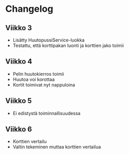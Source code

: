 # Changelog

## Viikko 3

- Lisätty HuutopussiService-luokka
- Testattu, että korttipakan luonti ja korttien jako toimii

## Viikko 4

- Pelin huutokierros toimii
- Huutoa voi korottaa
- Kortit toimivat nyt nappuloina

## Viikko 5

- Ei edistystä toiminnallisuudessa

## Viikko 6

- Korttien vertailu
- Valtin tekeminen muttaa korttien vertailua
